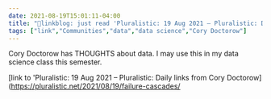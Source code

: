 ```yaml
---
date: 2021-08-19T15:01:11-04:00
title: "🔗linkblog: just read 'Pluralistic: 19 Aug 2021 – Pluralistic: Daily links from Cory Doctorow'"
tags: ["link","Communities","data","data science","Cory Doctorow"]
---
```

Cory Doctorow has THOUGHTS about data. I may use this in my data science class this semester.
 
[link to 'Pluralistic: 19 Aug 2021 – Pluralistic: Daily links from Cory Doctorow](https://pluralistic.net/2021/08/19/failure-cascades/
